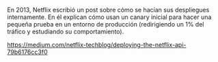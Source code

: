 <h1 class="title" style="display:none">Referencia sobre despliegues</h1>


En 2013, Netflix escribió un post sobre cómo se hacían sus despliegues internamente. En él explican cómo usan un canary inicial para hacer una pequeña prueba en un entorno de producción (redirigiendo un 1% del tráfico y estudiando su comportamiento).

https://medium.com/netflix-techblog/deploying-the-netflix-api-79b6176cc3f0